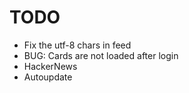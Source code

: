 # TODO

- Fix the utf-8 chars in feed
- BUG: Cards are not loaded after login
- HackerNews
- Autoupdate
